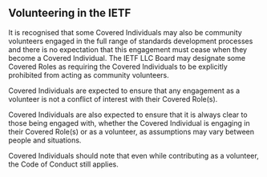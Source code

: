 ## Volunteering in the IETF

It is recognised that some Covered Individuals may also be community volunteers engaged in the full range of standards development processes and there is no expectation that this engagement must cease when they become a Covered Individual. The IETF LLC Board may designate some Covered Roles as requiring the Covered Individuals to be explicitly prohibited from acting as community volunteers.

Covered Individuals are expected to ensure that any engagement as a volunteer is not a conflict of interest with their Covered Role(s).

Covered Individuals are also expected to ensure that it is always clear to those being engaged with, whether the Covered Individual is engaging in their Covered Role(s) or as a volunteer, as assumptions may vary between people and situations.

Covered Individuals should note that even while contributing as a volunteer, the Code of Conduct still applies.